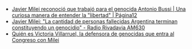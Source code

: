 -   [Javier Milei reconoció que trabajó para el genocida Antonio Bussi | Una curiosa manera de entender la "libertad" | Página12](https://www.pagina12.com.ar/365428-javier-milei-reconocio-que-trabajo-para-el-genocida-antonio-)
-   [Javier Milei: "La cantidad de personas fallecidas Argentina terminan constituyendo un genocidio" - Radio Rivadavia AM630](https://rivadavia.com.ar/noticias/contacto-digital/javier-milei-la-cantidad-de-personas-fallecidas-argentina-terminan-constituyendo-un-genocidio)
-   [Quién es Victoria Villarruel, la defensora de genocidas que entra al Congreso con Milei](https://www.eldestapeweb.com/politica/elecciones-2021/quien-es-victoria-villarruel-la-defensora-de-genocidas-que-entra-al-congreso-con-milei-2021111513150)
